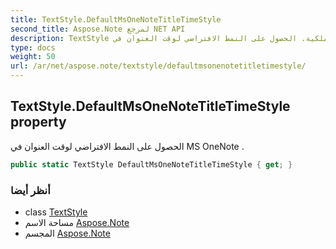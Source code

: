 ```yaml
---
title: TextStyle.DefaultMsOneNoteTitleTimeStyle
second_title: Aspose.Note لمرجع NET API
description: TextStyle ملكية. الحصول على النمط الافتراضي لوقت العنوان في MS OneNote .
type: docs
weight: 50
url: /ar/net/aspose.note/textstyle/defaultmsonenotetitletimestyle/
---
```

## TextStyle.DefaultMsOneNoteTitleTimeStyle property

الحصول على النمط الافتراضي لوقت العنوان في MS OneNote .

```csharp
public static TextStyle DefaultMsOneNoteTitleTimeStyle { get; }
```

### أنظر أيضا

* class [TextStyle](../)
* مساحة الاسم [Aspose.Note](../../textstyle/)
* المجسم [Aspose.Note](../../../)


